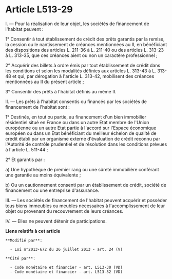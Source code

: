 # Article L513-29

I. ― Pour la réalisation de leur objet, les sociétés de financement de l'habitat peuvent : 

1° Consentir à tout établissement de crédit des prêts garantis par la remise, la cession ou le nantissement de créances
mentionnées au II, en bénéficiant des dispositions des articles L. 211-36 à L. 211-40 ou des articles L. 313-23 à L. 313-35,
que ces créances aient ou non un caractère professionnel ; 

2° Acquérir des billets à ordre émis par tout établissement de crédit dans les conditions et selon les modalités définies aux
articles L. 313-43 à L. 313-48 et qui, par dérogation à l'article L. 313-42, mobilisent des créances mentionnées au II du
présent article ; 

3° Consentir des prêts à l'habitat définis au même II. 

II. ― Les prêts à l'habitat consentis ou financés par les sociétés de financement de l'habitat sont : 

1° Destinés, en tout ou partie, au financement d'un bien immobilier résidentiel situé en France ou dans un autre Etat membre
de l'Union européenne ou un autre Etat partie à l'accord sur l'Espace économique européen ou dans un Etat bénéficiant du
meilleur échelon de qualité de crédit établi par un organisme externe d'évaluation de crédit reconnu par l'Autorité de
contrôle prudentiel et de résolution dans les conditions prévues à l'article L. 511-44 ; 

2° Et garantis par : 

a) Une hypothèque de premier rang ou une sûreté immobilière conférant une garantie au moins équivalente ; 

b) Ou un cautionnement consenti par un établissement de crédit, société de financement ou une entreprise d'assurance. 

III. ― Les sociétés de financement de l'habitat peuvent acquérir et posséder tous biens immeubles ou meubles nécessaires à
l'accomplissement de leur objet ou provenant du recouvrement de leurs créances. 

IV. ― Elles ne peuvent détenir de participations.

**Liens relatifs à cet article**

	**Modifié par**:

	  - Loi n°2013-672 du 26 juillet 2013 - art. 24 (V)

	**Cité par**:

	  - Code monétaire et financier - art. L513-30 (VD)
	  - Code monétaire et financier - art. L513-32 (VD)
